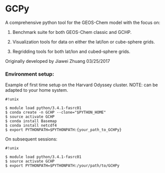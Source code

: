 # GCPy

A comprehensive python tool for the GEOS-Chem model with the focus on:

1. Benchmark suite for both GEOS-Chem classic and GCHP.

2. Visualization tools for data on either the lat/lon or cube-sphere grids.

3. Regridding tools for both lat/lon and cubed-sphere grids.


Originally developed by Jiawei Zhuang 03/25/2017

### Environment setup:

Example of first time setup on the Harvard Odyssey cluster. NOTE: can be adapted to your home system.


```
#!unix

$ module load python/3.4.1-fasrc01
$ conda create -n GCHP --clone="$PYTHON_HOME"
$ source activate GCHP
$ conda install Basemap
$ conda install netcdf4
$ export PYTHONPATH=$PYTHONPATH:{your_path_to_GCHPy}
```

On subsequent sessions:


```
#!unix

$ module load python/3.4.1-fasrc01
$ source activate GCHP
$ export PYTHONPATH=$PYTHONPATH:/your/path/to/GCHPy
```